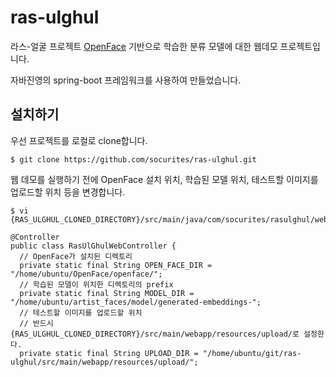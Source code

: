 # ras-ulghul
라스-얼굴 프로젝트 [OpenFace](https://cmusatyalab.github.io/openface/) 기반으로 학습한 분류 모델에 대한 웹데모 프로젝트입니다.

자바진영의 spring-boot 프레임워크를 사용하여 만들었습니다.


## 설치하기
우선 프로젝트를 로컬로 clone합니다.
<pre><code>$ git clone https://github.com/socurites/ras-ulghul.git</code></pre>

웹 데모를 실행하기 전에 OpenFace 설치 위치, 학습된 모델 위치, 테스트할 이미지를 업로드할 위치 등을 변경합니다.
<pre><code>$ vi {RAS_ULGHUL_CLONED_DIRECTORY}/src/main/java/com/socurites/rasulghul/web/controller/RasUlGhulWebController.java</code></pre>

<pre><code>@Controller
public class RasUlGhulWebController {
  // OpenFace가 설치된 디렉토리
  private static final String OPEN_FACE_DIR = "/home/ubuntu/OpenFace/openface/";
  // 학습된 모델이 위치한 디렉토리의 prefix
  private static final String MODEL_DIR = "/home/ubuntu/artist_faces/model/generated-embeddings-";
  // 테스트할 이미지를 업로드할 위치
  // 반드시 {RAS_ULGHUL_CLONED_DIRECTORY}/src/main/webapp/resources/upload/로 설정한다.
  private static final String UPLOAD_DIR = "/home/ubuntu/git/ras-ulghul/src/main/webapp/resources/upload/";</pre></code>


